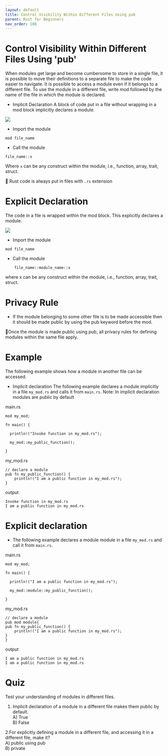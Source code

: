 ```yaml
---
layout: default
title: Control Visibility Within Different Files Using pub
parent: Rust for Beginners
nav_order: 108
---
```


# Control Visibility Within Different Files Using 'pub'

When modules get large and become cumbersome to store in a single file, it is possible to move their definitions to a 
separate file to make the code easier to navigate. It is possible to access a module even if it belongs to a different file. 
To use the module in a different file, write mod followed by the name of the file in which the module is declared.

- Implicit Declaration 
A block of code put in a file without wrapping in a mod block implicitly declares a module.

![](https://raw.githubusercontent.com/sangam14/RustLabs/master/img/module-implicit.png)

-  Import the module
```
mod file_name
```
- Call the module
```
file_name::x
```
Where `x` can be any construct within the module, i.e., function, array, trait, struct.

 📝 Rust code is always put in files with `.rs` extension
 
# Explicit Declaration 

The code in a file is wrapped within the mod block. This explicitly declares a module.

![](https://raw.githubusercontent.com/sangam14/RustLabs/master/img/module-explicit.png)

-  Import the module
 ```
 mod file_name
```
-  Call the module
```
    file_name::module_name::x
```
where x can be any construct within the module, i.e., function, array, trait, struct.

# Privacy Rule 
 - If the module belonging to some other file is to be made accessible then it should be made public by using the pub keyword before the mod.
 
📝Once the module is made public using pub, all privacy rules for defining modules within the same file apply.

# Example 

The following example shows how a module in another file can be accessed.
- Implicit declaration
The following example declares a module implicitly in a file `my_mod.rs` and calls it from `main.rs`.
Note: In implicit declaration modules are public by default

main.rs
```
mod my_mod; 

fn main() {

  println!("Invoke function in my_mod.rs");  

  my_mod::my_public_function();

}

```
my_mod.rs
```
// declare a module
pub fn my_public_function() {
    println!("I am a public function in my_mod.rs");
}

```
output 

```
Invoke function in my_mod.rs
I am a public function in my_mod.rs

```

# Explicit declaration
- The following example declares a module module in a file `my_mod.rs` and call it from `main.rs`.

main.rs
```
mod my_mod; 

fn main() {

  println!("I am a public function in my_mod.rs");

  my_mod::module::my_public_function();

}

```
my_mod.rs
```
// declare a module
pub mod module{
pub fn my_public_function() {
    println!("I am a public function in my_mod.rs");
}
}

```
output 

```
I am a public function in my_mod.rs
I am a public function in my_mod.rs

```

# Quiz 

Test your understanding of modules in different files.

1. Implicit declaration of a module in a different file makes them public by default.<br>
A) True <br>
B) False <br>

2.For explicitly defining a module in a different file, and accessing it in a different file, make it? <br>
A) public using pub <br>
B) private <br>














